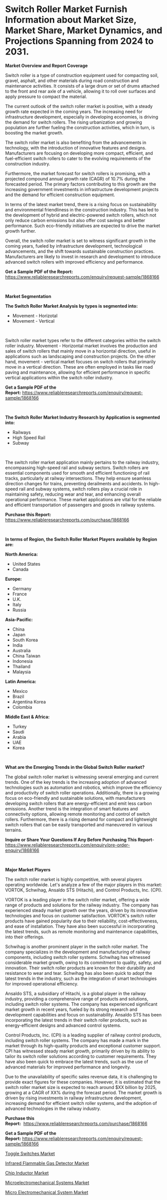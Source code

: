 <p><h1>Switch Roller Market Furnish Information about Market Size, Market Share, Market Dynamics, and Projections Spanning from 2024 to 2031.</h1></p><p><strong>Market Overview and Report Coverage</strong></p>
<p><p>Switch roller is a type of construction equipment used for compacting soil, gravel, asphalt, and other materials during road construction and maintenance activities. It consists of a large drum or set of drums attached to the front and rear axle of a vehicle, allowing it to roll over surfaces and apply pressure to compact the material.</p><p>The current outlook of the switch roller market is positive, with a steady growth rate expected in the coming years. The increasing need for infrastructure development, especially in developing economies, is driving the demand for switch rollers. The rising urbanization and growing population are further fueling the construction activities, which in turn, is boosting the market growth.</p><p>The switch roller market is also benefiting from the advancements in technology, with the introduction of innovative features and designs. Manufacturers are focusing on developing more compact, efficient, and fuel-efficient switch rollers to cater to the evolving requirements of the construction industry.</p><p>Furthermore, the market forecast for switch rollers is promising, with a projected compound annual growth rate (CAGR) of 10.7% during the forecasted period. The primary factors contributing to this growth are the increasing government investments in infrastructure development projects and the demand for efficient construction equipment. </p><p>In terms of the latest market trend, there is a rising focus on sustainability and environmental friendliness in the construction industry. This has led to the development of hybrid and electric-powered switch rollers, which not only reduce carbon emissions but also offer cost savings and better performance. Such eco-friendly initiatives are expected to drive the market growth further.</p><p>Overall, the switch roller market is set to witness significant growth in the coming years, fueled by infrastructure development, technological advancements, and the shift towards sustainable construction practices. Manufacturers are likely to invest in research and development to introduce advanced switch rollers with improved efficiency and performance.</p></p>
<p><strong>Get a Sample PDF of the Report:</strong> <a href="https://www.reliableresearchreports.com/enquiry/request-sample/1868166">https://www.reliableresearchreports.com/enquiry/request-sample/1868166</a></p>
<p>&nbsp;</p>
<p><strong>Market Segmentation</strong></p>
<p><strong>The Switch Roller Market Analysis by types is segmented into:</strong></p>
<p><ul><li>Movement - Horizotal</li><li>Movement - Vertical</li></ul></p>
<p>&nbsp;</p>
<p><p>Switch roller market types refer to the different categories within the switch roller industry. Movement - Horizontal market involves the production and sales of switch rollers that mainly move in a horizontal direction, useful in applications such as landscaping and construction projects. On the other hand, movement - vertical market focuses on switch rollers that primarily move in a vertical direction. These are often employed in tasks like road paving and maintenance, allowing for efficient performance in specific vertical applications within the switch roller industry.</p></p>
<p><strong>Get a Sample PDF of the Report:</strong>&nbsp;<a href="https://www.reliableresearchreports.com/enquiry/request-sample/1868166">https://www.reliableresearchreports.com/enquiry/request-sample/1868166</a></p>
<p>&nbsp;</p>
<p><strong>The Switch Roller Market Industry Research by Application is segmented into:</strong></p>
<p><ul><li>Railways</li><li>High Speed Rail</li><li>Subway</li></ul></p>
<p>&nbsp;</p>
<p><p>The switch roller market application mainly pertains to the railway industry, encompassing high-speed rail and subway sectors. Switch rollers are essential components used for smooth and efficient functioning of rail tracks, particularly at railway intersections. They help ensure seamless direction changes for trains, preventing derailments and accidents. In high-speed rail and subway systems, switch rollers play a crucial role in maintaining safety, reducing wear and tear, and enhancing overall operational performance. These market applications are vital for the reliable and efficient transportation of passengers and goods in railway systems.</p></p>
<p><strong>Purchase this Report:</strong>&nbsp; <a href="https://www.reliableresearchreports.com/purchase/1868166">https://www.reliableresearchreports.com/purchase/1868166</a></p>
<p>&nbsp;</p>
<p><strong>In terms of Region, the Switch Roller Market Players available by Region are:</strong></p>
<p>
    <p> <strong> North America: </strong>
        <ul>
            <li>United States</li>
            <li>Canada</li>
        </ul>
        </p> 
    <p> <strong> Europe: </strong>
        <ul>
            <li>Germany</li>
            <li>France</li>
            <li>U.K.</li>
            <li>Italy</li>
            <li>Russia</li>
        </ul>
        </p> 
    <p> <strong> Asia-Pacific: </strong>
        <ul>
            <li>China</li>
            <li>Japan</li>
            <li>South Korea</li>
            <li>India</li>
            <li>Australia</li>
            <li>China Taiwan</li>
            <li>Indonesia</li>
            <li>Thailand</li>
            <li>Malaysia</li>
        </ul>
        </p> 
    <p> <strong> Latin America: </strong>
        <ul>
            <li>Mexico</li>
            <li>Brazil</li>
            <li>Argentina Korea</li>
            <li>Colombia</li>
        </ul>
        </p> 
    <p> <strong> Middle East & Africa: </strong>
        <ul>
            <li>Turkey</li>
            <li>Saudi</li>
            <li>Arabia</li>
            <li>UAE</li>
            <li>Korea</li>
        </ul>
    </p>
    </p>
<p>&nbsp;</p>
<p><strong>What are the Emerging Trends in the Global Switch Roller market?</strong></p>
<p><p>The global switch roller market is witnessing several emerging and current trends. One of the key trends is the increasing adoption of advanced technologies such as automation and robotics, which improve the efficiency and productivity of switch roller operations. Additionally, there is a growing focus on eco-friendly and sustainable solutions, with manufacturers developing switch rollers that are energy-efficient and emit less carbon emissions. Another trend is the integration of smart features and connectivity options, allowing remote monitoring and control of switch rollers. Furthermore, there is a rising demand for compact and lightweight switch rollers that can be easily transported and maneuvered in various terrains.</p></p>
<p><strong>Inquire or Share Your Questions If Any Before Purchasing This Report</strong>- <a href="https://www.reliableresearchreports.com/enquiry/pre-order-enquiry/1868166">https://www.reliableresearchreports.com/enquiry/pre-order-enquiry/1868166</a></p>
<p>&nbsp;</p>
<p><strong>Major Market Players</strong></p>
<p><p>The switch roller market is highly competitive, with several players operating worldwide. Let's analyze a few of the major players in this market: VORTOK, Schwihag, Ansaldo STS (Hitachi), and Control Products, Inc. (CPI).</p><p>VORTOK is a leading player in the switch roller market, offering a wide range of products and solutions for the railway industry. The company has experienced steady market growth over the years, driven by its innovative technologies and focus on customer satisfaction. VORTOK's switch roller products have gained popularity due to their reliability, cost-effectiveness, and ease of installation. They have also been successful in incorporating the latest trends, such as remote monitoring and maintenance capabilities, into their offerings.</p><p>Schwihag is another prominent player in the switch roller market. The company specializes in the development and manufacturing of railway components, including switch roller systems. Schwihag has witnessed considerable market growth, owing to its commitment to quality, safety, and innovation. Their switch roller products are known for their durability and resistance to wear and tear. Schwihag has also been quick to adopt the latest trends in the industry, such as the integration of smart technologies for improved operational efficiency.</p><p>Ansaldo STS, a subsidiary of Hitachi, is a global player in the railway industry, providing a comprehensive range of products and solutions, including switch roller systems. The company has experienced significant market growth in recent years, fueled by its strong research and development capabilities and focus on sustainability. Ansaldo STS has been incorporating the latest trends in their switch roller products, such as energy-efficient designs and advanced control systems. </p><p>Control Products, Inc. (CPI) is a leading supplier of railway control products, including switch roller systems. The company has made a mark in the market through its high-quality products and exceptional customer support. CPI has witnessed steady market growth, primarily driven by its ability to tailor its switch roller solutions according to customer requirements. They have also been quick to embrace the latest trends, such as the use of advanced materials for improved performance and longevity.</p><p>Due to the unavailability of specific sales revenue data, it is challenging to provide exact figures for these companies. However, it is estimated that the switch roller market size is expected to reach around $XX billion by 2025, growing at a CAGR of XX% during the forecast period. The market growth is driven by rising investments in railway infrastructure development, increasing demand for efficient switch roller systems, and the adoption of advanced technologies in the railway industry.</p></p>
<p><strong>Purchase this Report:</strong>&nbsp;&nbsp;<a href="https://www.reliableresearchreports.com/purchase/1868166">https://www.reliableresearchreports.com/purchase/1868166</a></p>
<p></p>
<p><strong>Get a Sample PDF of the Report:</strong>&nbsp;<a href="https://www.reliableresearchreports.com/enquiry/request-sample/1868166">https://www.reliableresearchreports.com/enquiry/request-sample/1868166</a></p>
<p><p><a href="https://github.com/bracarafogo/Market-Research-Report-List-1/blob/main/toggle-switches-market.md">Toggle Switches Market</a></p><p><a href="https://github.com/antony131rp/Market-Research-Report-List-1/blob/main/infrared-flammable-gas-detector-market.md">Infrared Flammable Gas Detector Market</a></p><p><a href="https://github.com/lababdou/Market-Research-Report-List-1/blob/main/chip-inductor-market.md">Chip Inductor Market</a></p><p><a href="https://github.com/elizabethdagraca/Market-Research-Report-List-1/blob/main/microelectromechanical-systems-market.md">Microelectromechanical Systems Market</a></p><p><a href="https://github.com/khayangel/Market-Research-Report-List-1/blob/main/micro-electromechanical-system-market.md">Micro Electromechanical System Market</a></p></p>
